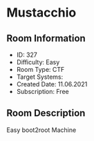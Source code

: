 ﻿# Mustacchio

## Room Information
- ID: 327
- Difficulty: Easy
- Room Type: CTF
- Target Systems: 
- Created Date: 11.06.2021
- Subscription: Free

## Room Description
Easy boot2root Machine
